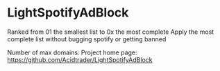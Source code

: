 # LightSpotifyAdBlock


Ranked from 01 the smallest list to 0x the most complete
Apply the most complete list without bugging spotify or getting banned


Number of max domains: 
Project home page: https://github.com/Acidtrader/LightSpotifyAdBlock
